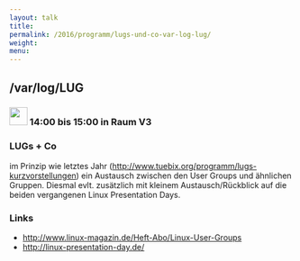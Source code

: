 ```yaml
---
layout: talk
title:
permalink: /2016/programm/lugs-und-co-var-log-lug/
weight:
menu:
---
```

## /var/log/LUG

### <img height = "32" src="../../../images/talk.svg"> 14:00 bis 15:00 in Raum V3

### LUGs + Co

im Prinzip wie letztes Jahr (http://www.tuebix.org/programm/lugs-kurzvorstellungen) ein Austausch zwischen den User Groups und ähnlichen Gruppen. Diesmal evlt. zusätzlich mit kleinem Austausch/Rückblick auf die beiden vergangenen Linux Presentation Days.

### Links

- <a href="http://www.linux-magazin.de/Heft-Abo/Linux-User-Groups" target="_blank">http://www.linux-magazin.de/Heft-Abo/Linux-User-Groups</a>
- <a href="http://linux-presentation-day.de/" target="_blank">http://linux-presentation-day.de/</a>

